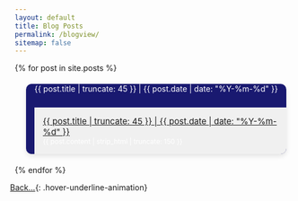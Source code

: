 ```yaml
---
layout: default
title: Blog Posts
permalink: /blogview/
sitemap: false
---
```


<style>
    .article-container {
        display: flex;
        flex-wrap: wrap;
        gap: 20px;
        margin: 20px;
    }
    .article {
        width: 500px;
        padding-left: 15px;
        height: 125px;
        position: relative;
        border-radius: 10px;
        overflow: hidden;
        box-shadow: 0 4px 8px rgba(0, 0, 0, 0.1);
        background-color: #191970;
        color: white;
        font-size: 12px
        margin-bottom: 20px;
    }
    .article-info {
        padding: 15px;
        position: absolute;
        bottom: 0;
        width: 100%;
        box-sizing: border-box;
        background-color: #f0f0f0;
        font-size: 12px;
    }
    .article-info p {
        margin: 5px 0;
    }
</style>

{% for post in site.posts %}
 <div class="article-container">
    <div class="article">{{ post.title | truncate: 45 }} | {{ post.date | date: "%Y-%m-%d" }}
        <div class="article-info">
          <a style="font-size: 15px;font-weight: strong;" class="hover-underline-animation" href="{{ post.url }}">{{ post.title | truncate: 45 }} | {{ post.date | date: "%Y-%m-%d" }}</a><br>
          {{ post.content | strip_html | truncate: 150 }}
        </div>
    </div>
</div>
{% endfor %}

<i class="fa-solid fa-backward" style="padding-right: 0.3em;margin-left: -0.9em;color: #8B0000;"></i>[Back...](./){: .hover-underline-animation}
<p></p>
<p></p>
<p></p>
<p></p>
<p></p>